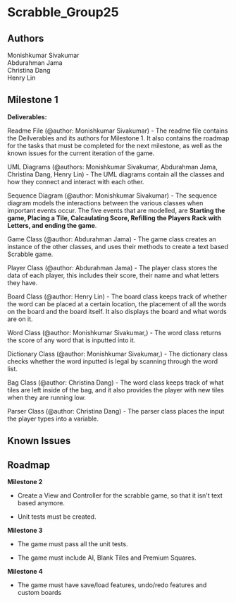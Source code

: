 # Scrabble_Group25
## Authors
Monishkumar Sivakumar <br />
Abdurahman Jama <br />
Christina Dang <br />
Henry Lin <br />

## Milestone 1
**Deliverables:**

Readme File (@author: Monishkumar Sivakumar) - The readme file contains the Deilverables and its authors for Milestone 1. It also contains the roadmap for the tasks that must be completed for the next milestone, as well as the known issues for the current iteration of the game.

UML Diagrams (@authors: Monishkumar Sivakumar, Abdurahman Jama, Christina Dang, Henry Lin) - The UML diagrams contain all the classes and how they connect and interact with each other.

Sequence Diagram (@author: Monishkumar Sivakumar) - The sequence diagram models the interactions between the various classes when important events occur. The five events that are modelled, are **Starting the game, Placing a Tile, Calcaulating Score, Refilling the Players Rack with Letters, and ending the game**.

Game Class (@author: Abdurahman Jama) - The game class creates an instance of the other classes, and uses their methods to create a text based Scrabble game.

Player Class (@author: Abdurahman Jama) - The player class stores the data of each player, this includes their score, their name and what letters they have.

Board Class (@author: Henry Lin) - The board class keeps track of whether the word can be placed at a certain location, the placement of all the words on the board and the board itself. It also displays the board and what words are on it.

Word Class (@author: Monishkumar Sivakumar,) - The word class returns the score of any word that is inputted into it.

Dictionary Class (@author: Monishkumar Sivakumar,) - The dictionary class checks whether the word inputted is legal by scanning through the word list.

Bag Class (@author: Christina Dang) - The word class keeps track of what tiles are left inside of the bag, and it also provides the player with new tiles when they are running low.

Parser Class (@author: Christina Dang) - The parser class places the input the player types into a variable.

## Known Issues

## Roadmap
**Milestone 2**
- Create a View and Controller for the scrabble game, so that it isn't text based anymore.

- Unit tests must be created.

**Milestone 3**
- The game must pass all the unit tests.

- The game must include AI, Blank Tiles and Premium Squares.

**Milestone 4**
- The game must have save/load features, undo/redo features and custom boards
